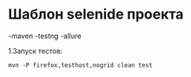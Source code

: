 # Шаблон selenide проекта

-maven
-testng
-allure

1.Запуск тестов:
```
mvn -P firefox,testhost,nogrid clean test
```
